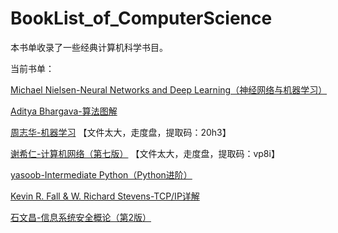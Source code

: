 # BookList_of_ComputerScience
本书单收录了一些经典计算机科学书目。

当前书单：

[Michael Nielsen-Neural Networks and Deep Learning（神经网络与机器学习）](https://github.com/QueueRear/BookList_of_ComputerScience/tree/main/Neural%20Network%20and%20Deep%20Learning)

[Aditya Bhargava-算法图解](https://github.com/QueueRear/BookList_of_ComputerScience/blob/main/算法图解.pdf)

[周志华-机器学习](https://pan.baidu.com/s/1SyfbKlUw1uWJXXHlwdUSjA) 【文件太大，走度盘，提取码：20h3】

[谢希仁-计算机网络（第七版）](https://pan.baidu.com/s/1gsk3JOJ5YF-N4rkszQt9hA) 【文件太大，走度盘，提取码：vp8i】

[yasoob-Intermediate Python（Python进阶）](https://github.com/QueueRear/BookList_of_ComputerScience/blob/main/Python进阶.pdf)

[Kevin R. Fall & W. Richard Stevens-TCP/IP详解](https://github.com/QueueRear/BookList_of_ComputerScience/blob/main/TCP%20IP详解)

[石文昌-信息系统安全概论（第2版）](https://github.com/QueueRear/BookList_of_ComputerScience/blob/main/信息系统安全概论（第2版）_石文昌.pdf)

